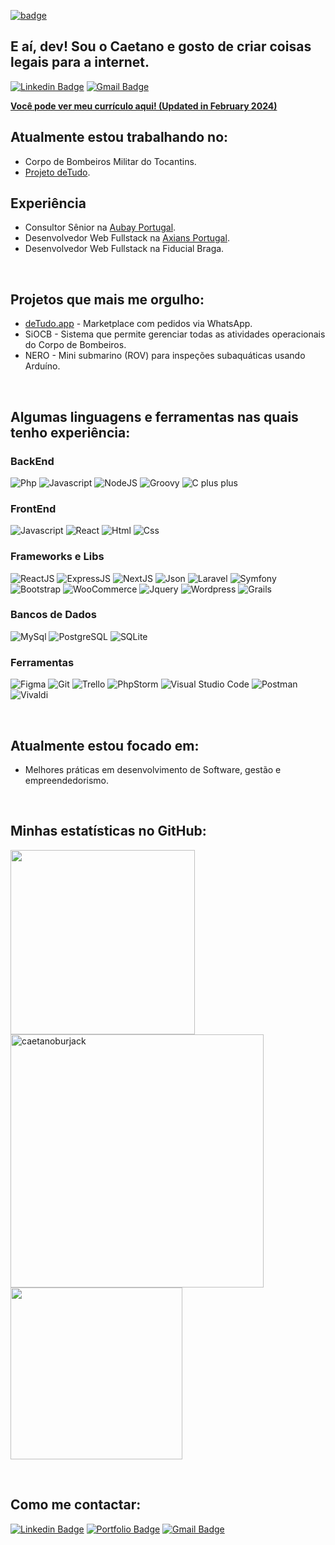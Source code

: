 [![badge](https://img.shields.io/badge/View_in_-English-black.svg?style=for-the-badge&logo=Git&logoColor=000000&labelColor=ffffff)](https://github.com/caetanoburjack/)

## E aí, dev! Sou o Caetano e gosto de criar coisas legais para a internet.

[![Linkedin Badge](https://img.shields.io/badge/LinkedIn-0077B5?style=for-the-badge&logo=linkedin&logoColor=white)](https://www.linkedin.com/in/caetanoburjack)
[![Gmail Badge](https://img.shields.io/badge/Gmail-D14836?style=for-the-badge&logo=gmail&logoColor=white)](mailto:caetano.burjack@gmail.com)
&nbsp;
&nbsp;
&nbsp;

**[Você pode ver meu currículo aqui! (Updated in February 2024)](https://europa.eu/europass/eportfolio/api/eprofile/shared-profile/caetano+finisterre-burjack+da+silva/48347a8b-e87f-4b57-a61b-415a4356de5e?view=html)**

## Atualmente estou trabalhando no:
- Corpo de Bombeiros Militar do Tocantins.
- [Projeto deTudo](https://detudo.app).

## Experiência
- Consultor Sênior na [Aubay Portugal](https://www.axians.pt/).
- Desenvolvedor Web Fullstack na [Axians Portugal](https://www.axians.pt/).
- Desenvolvedor Web Fullstack na Fiducial Braga.

&nbsp;
&nbsp;

## Projetos que mais me orgulho:
- [deTudo.app](https://detudo.app) - Marketplace com pedidos via WhatsApp.
- SiOCB - Sistema que permite gerenciar todas as atividades operacionais do Corpo de Bombeiros.
- NERO - Mini submarino (ROV) para inspeções subaquáticas usando Arduíno.

&nbsp;
&nbsp;

## Algumas linguagens e ferramentas nas quais tenho experiência:

### BackEnd
<img src="https://img.shields.io/badge/PHP-777BB4?style=for-the-badge&logo=php&logoColor=white" alt="Php"> <img src="https://img.shields.io/badge/JavaScript-F7DF1E?style=for-the-badge&logo=javascript&logoColor=black" alt="Javascript"> 
<img src="https://img.shields.io/badge/Node.js-43853D?style=for-the-badge&logo=node.js&logoColor=white" alt="NodeJS">
<img src="https://img.shields.io/badge/Groovy-20232A?style=for-the-badge&logo=apachegroovy&logoColor=white&color=5C94B3" alt="Groovy">
<img src="https://img.shields.io/badge/C%2B%2B-00599C?style=for-the-badge&logo=c%2B%2B&logoColor=white" alt="C plus plus">

### FrontEnd
<img src="https://img.shields.io/badge/JavaScript-F7DF1E?style=for-the-badge&logo=javascript&logoColor=black" alt="Javascript"> <img src="https://img.shields.io/badge/React-20232A?style=for-the-badge&logo=react&logoColor=61DAFB&color=black" alt="React">
<img src="https://img.shields.io/badge/HTML-239120?style=for-the-badge&logo=html5&logoColor=white&color=F25221" alt="Html">
<img src="https://img.shields.io/badge/CSS-239120?&style=for-the-badge&logo=css3&logoColor=white&color=244AD9" alt="Css">

### Frameworks e Libs
<img src="https://img.shields.io/badge/React.js-20232A?style=for-the-badge&logo=react&logoColor=61DAFB&color=black" alt="ReactJS"> <img src="https://img.shields.io/badge/Express.js-404D59?style=for-the-badge&logo=node.js&logoColor=white" alt="ExpressJS">
<img src="https://img.shields.io/badge/Next.js-404D59?style=for-the-badge&logo=next.js&logoColor=white&color=black" alt="NextJS">
<img src="https://img.shields.io/badge/Json-404D59?style=for-the-badge&logo=json&logoColor=black&color=EBD13A" alt="Json">
<img src="https://img.shields.io/badge/Laravel-FF2D20?style=for-the-badge&logo=laravel&logoColor=white" alt="Laravel">
<img src="https://img.shields.io/badge/Symfony-FF2D20?style=for-the-badge&logo=symfony&logoColor=black&color=white" alt="Symfony">
<img src="https://img.shields.io/badge/Bootstrap-20232A?style=for-the-badge&logo=bootstrap&logoColor=white&color=734EA9" alt="Bootstrap">
<img src="https://img.shields.io/badge/WooCommerce-20232A?style=for-the-badge&logo=woo&logoColor=935788&color=white" alt="WooCommerce">
<img src="https://img.shields.io/badge/jQuery-0769AD?style=for-the-badge&logo=jquery&logoColor=white" alt="Jquery">
<img src="https://img.shields.io/badge/Wordpress-20232A?style=for-the-badge&logo=wordpress&logoColor=white&color=206F93" alt="Wordpress">
<img src="https://img.shields.io/badge/Grails-20232A?style=for-the-badge&logo=apachegroovy&logoColor=white&color=4D8201" alt="Grails">

### Bancos de Dados
<img src="https://img.shields.io/badge/MySQL-00000F?style=for-the-badge&logo=mysql&logoColor=white" alt="MySql"> <img src="https://img.shields.io/badge/PostgreSQL-316192?style=for-the-badge&logo=postgresql&logoColor=white" alt="PostgreSQL">
<img src="https://img.shields.io/badge/SQLite-07405E?style=for-the-badge&logo=sqlite&logoColor=white" alt="SQLite">

### Ferramentas
<img src="https://img.shields.io/badge/Figma-100000?style=for-the-badge&logo=figma&logoColor=white&color=E64A1C" alt="Figma"> <img src="https://img.shields.io/badge/GitHub-100000?style=for-the-badge&logo=github&logoColor=white" alt="Git">
<img src="https://img.shields.io/badge/Trello-100000?style=for-the-badge&logo=trello&logoColor=white&color=0179C0" alt="Trello">
<img src="https://img.shields.io/badge/PHPStorm-100000?style=for-the-badge&logo=phpstorm&logoColor=white&color=AA41E5" alt="PhpStorm">
<img src="https://img.shields.io/badge/VSCode-100000?style=for-the-badge&logo=visualstudio&logoColor=white&color=0872B1" alt="Visual Studio Code">
<img src="https://img.shields.io/badge/Postman-100000?style=for-the-badge&logo=postman&logoColor=white&color=F26634" alt="Postman">
<img src="https://img.shields.io/badge/Vivaldi-100000?style=for-the-badge&logo=vivaldi&logoColor=white&color=EF3939" alt="Vivaldi">

&nbsp;
&nbsp;

## Atualmente estou focado em:
-  Melhores práticas em desenvolvimento de Software, gestão e empreendedorismo.

&nbsp;
&nbsp;

## Minhas estatísticas no GitHub:

<img width="295px" src="https://github-readme-stats.vercel.app/api/top-langs/?username=caetanoburjack&hide=Objective-C,starlark,shell,ruby&title_color=61dafb&text_color=ffffff&icon_color=61dafb&bg_color=20232a&langs_count=8&layout=compact&border_color=61dafb&hide_border=true" /> <img width="405px" src="https://github-readme-streak-stats.herokuapp.com/?user=caetanoburjack&theme=react&border=61dafb&hide_border=true" alt="caetanoburjack" /> <img width="275px" src="https://github-readme-stats.vercel.app/api?username=caetanoburjack&show_icons=true&hide_rank=true&theme=react&border_color=61dafb&hide_border=true" />

&nbsp;
&nbsp;

## Como me contactar:
[![Linkedin Badge](https://img.shields.io/badge/-LinkedIn-blue?style=flat-square&logo=Linkedin&logoColor=white&link=https://www.linkedin.com/in/caetanoburjack)](https://www.linkedin.com/in/caetanoburjack)
[![Portfolio Badge](https://img.shields.io/badge/-Portfolio-blue?style=flat-square&logo=google-chrome&logoColor=white&color=0A637E)](https://caetanoburjack.com)
[![Gmail Badge](https://img.shields.io/badge/-Gmail-Red?style=flat-square&logo=Gmail&logoColor=white&link=mailto:caetano.burjack@gmail.com)](mailto:caetano.burjack@gmail.com)

&nbsp;
&nbsp;
